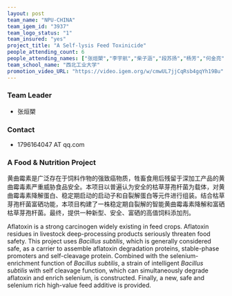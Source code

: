 ```yaml
---
layout: post
team_name: "NPU-CHINA"
team_igem_id: "3937"
team_logo_status: "1"
team_insured: "yes"
project_title: "A Self-lysis Feed Toxinicide"
people_attending_count: 6
people_attending_names: ["张烜槊","李宇航","柴子涵","段苏扬","杨芳","何金亮"]
team_school_name: "西北工业大学"
promotion_video_URL: "https://video.igem.org/w/cmwUL7jjCqRsb4gqYh19Bu"
---
```



### Team Leader
* 张烜槊

### Contact
* 1796164047 AT qq.com

### A Food &amp; Nutrition Project

黄曲霉素是广泛存在于饲料作物的强致癌物质，牲畜食用后残留于深加工产品的黄曲霉毒素严重威胁食品安全。本项目以普遍认为安全的枯草芽孢杆菌为载体，对黄曲霉毒素降解蛋白、稳定期启动的启动子和自裂解蛋白等元件进行组装。结合枯草芽孢杆菌富硒功能，本项目构建了一株稳定期自裂解的智能黄曲霉毒素降解和富硒枯草芽孢杆菌。最终，提供一种新型、安全、富硒的高值饲料添加剂。

Aflatoxin is a strong carcinogen widely existing in feed crops. Aflatoxin residues in livestock deep-processing products seriously threaten food safety. This project uses *Bacillus subtilis*, which is generally considered safe, as a carrier to assemble aflatoxin degradation proteins, stable-phase promoters and self-cleavage protein. Combined with the selenium-enrichment function of *Bacillus subtilis*, a strain of intelligent *Bacillus subtilis* with self cleavage function, which can simultaneously degrade aflatoxin and enrich selenium, is constructed. Finally, a new, safe and selenium rich high-value feed additive is provided. 
